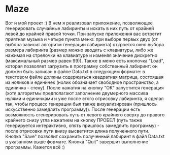 # Maze
Вот и мой проект :)
В нем я реализовал приложение, позволяющее генерировать случайные лабиринты и искать в них путь от крайней левой до крайней правой точки.
При запуске приложения вас встретит приятная музыка и четыре пункта меню: при выборе первых двух (от выбора зависит алгоритм генерации лабиринта) откроется окно выбора размера лабиринта (размер можно вводить с клавиатуры, либо же нажимая на стрелочки на клавиатуре и изменяя значение дискретно (максимальный размер равен 99)). Также в меню есть кнопочка "Load", которая позволяет загрузить в программу собственный лабиринт: он должен быть записан в файле Data.txt в следующем формате: в текстовом файле должны содержаться квадратная матрица, состоящая из ноликов и единичек (нолик обозначает свободное пространство, а единичка - стену).
После нажатия на кнопку "OK" запустится генерация (хотя алгоритмы предполагают заполнение двумерного массива нулями и единичками и уже после этого отрисовку лабиринта, я сделал так, чтобы процесс генерации был также визуализирован (пришлось искусственно замедлить программу)). После генерации есть возможность сгенерировать путь от левого крайнего сверху до правого крайнего снизу угла нажатием на кнопку ПРОБЕЛ (путь также генерируется интерактивно, опять пришлось замедлить программу) - после отрисовки пути внизу высветится длина полученного пути.
Кнопка "Save" позволит сохранить полученный лабиринт в файл Data.txt в указанном выше формате. Кнопка "Quit" завершит выполнение программы.
Кажется всё :)
